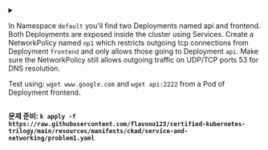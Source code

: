 <details>
<summary>

In Namespace `default` you'll find two Deployments named api and frontend. Both Deployments are exposed inside the cluster using Services. Create a NetworkPolicy named `np1` which restricts outgoing tcp connections from Deployment `frontend` and only allows those going to Deployment `api`. Make sure the NetworkPolicy still allows outgoing traffic on UDP/TCP ports 53 for DNS resolution.

Test using: `wget www.google.com` and `wget api:2222` from a Pod of Deployment frontend.

</summary>


```yaml
apiVersion: networking.k8s.io/v1
kind: NetworkPolicy
metadata:
  name: np1
  namespace: default
spec:
  podSelector:
    matchLabels:
      id: frontend
  policyTypes:
  - Egress
  egress:
  - to:
    - podSelector:
        matchLabels:
          id: api
  - ports:
    - port: 53
      protocol: UDP
    - port: 53
      protocol: TCP
```
</details>

**문제 준비: `k apply -f https://raw.githubusercontent.com/flavono123/certified-kubernetes-trilogy/main/resources/manifests/ckad/service-and-networking/problem1.yaml`**
